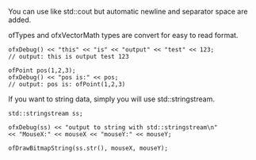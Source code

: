 You can use like std::cout but automatic newline and separator space are added.

ofTypes and ofxVectorMath types are convert for easy to read format.

	ofxDebug() << "this" << "is" << "output" << "test" << 123;
	// output: this is output test 123
	
	ofPoint pos(1,2,3);
	ofxDebug() << "pos is:" << pos;
	// output: pos is: ofPoint(1,2,3) 


If you want to string data, simply you will use std::stringstream.

	std::stringstream ss;
	
	ofxDebug(ss) << "output to string with std::stringstream\n"
	<< "MouseX:" << mouseX << "mouseY:" << mouseY;
	
	ofDrawBitmapString(ss.str(), mouseX, mouseY);

